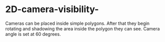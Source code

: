 # 2D-camera-visibility-
Cameras can be placed inside simple polygons. After that they begin rotating and shadowing the area inside the polygon they can see. Camera angle is set at 60 degrees.
